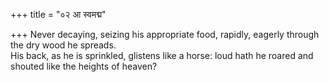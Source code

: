 +++
title = "०२ आ स्वमद्म"

+++
Never decaying, seizing his appropriate food, rapidly, eagerly through the dry wood he spreads.  
     His back, as he is sprinkled, glistens like a horse: loud hath he roared and shouted like the heights of heaven?